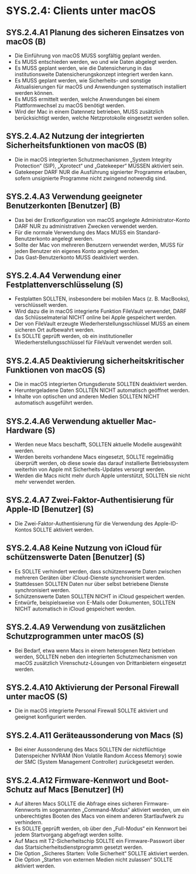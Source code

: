 # SYS.2.4: Clients unter macOS

## SYS.2.4.A1 Planung des sicheren Einsatzes von macOS (B)

- Die Einführung von macOS MUSS sorgfältig geplant werden.
- Es MUSS entschieden werden, wo und wie Daten abgelegt werden.
- Es MUSS geplant werden, wie die Datensicherung in das institutionsweite Datensicherungskonzept integriert werden kann.
- Es MUSS geplant werden, wie Sicherheits- und sonstige Aktualisierungen für macOS und Anwendungen systematisch installiert werden können.
- Es MUSS ermittelt werden, welche Anwendungen bei einem Plattformwechsel zu macOS benötigt werden.
- Wird der Mac in einem Datennetz betrieben, MUSS zusätzlich berücksichtigt werden, welche Netzprotokolle eingesetzt werden sollen.

## SYS.2.4.A2 Nutzung der integrierten Sicherheitsfunktionen von macOS (B)

- Die in macOS integrierten Schutzmechanismen „System Integrity Protection“ (SIP), „Xprotect“ und „Gatekeeper“ MÜSSEN aktiviert sein.
- Gatekeeper DARF NUR die Ausführung signierter Programme erlauben, sofern unsignierte Programme nicht zwingend notwendig sind.

## SYS.2.4.A3 Verwendung geeigneter Benutzerkonten [Benutzer] (B)

- Das bei der Erstkonfiguration von macOS angelegte Administrator-Konto DARF NUR zu administrativen Zwecken verwendet werden.
- Für die normale Verwendung des Macs MUSS ein Standard-Benutzerkonto angelegt werden.
- Sollte der Mac von mehreren Benutzern verwendet werden, MUSS für jeden Benutzer ein eigenes Konto angelegt werden.
- Das Gast-Benutzerkonto MUSS deaktiviert werden.

## SYS.2.4.A4 Verwendung einer Festplattenverschlüsselung (S)

- Festplatten SOLLTEN, insbesondere bei mobilen Macs (z. B. MacBooks), verschlüsselt werden.
- Wird dazu die in macOS integrierte Funktion FileVault verwendet, DARF das Schlüsselmaterial NICHT online bei Apple gespeichert werden.
- Der von FileVault erzeugte Wiederherstellungsschlüssel MUSS an einem sicheren Ort aufbewahrt werden.
- Es SOLLTE geprüft werden, ob ein institutioneller Wiederherstellungsschlüssel für FileVault verwendet werden soll.

## SYS.2.4.A5 Deaktivierung sicherheitskritischer Funktionen von macOS (S)

- Die in macOS integrierten Ortungsdienste SOLLTEN deaktiviert werden.
- Heruntergeladene Daten SOLLTEN NICHT automatisch geöffnet werden.
- Inhalte von optischen und anderen Medien SOLLTEN NICHT automatisch ausgeführt werden.

## SYS.2.4.A6 Verwendung aktueller Mac-Hardware (S)

- Werden neue Macs beschafft, SOLLTEN aktuelle Modelle ausgewählt werden.
- Werden bereits vorhandene Macs eingesetzt, SOLLTE regelmäßig überprüft werden, ob diese sowie das darauf installierte Betriebssystem weiterhin von Apple mit Sicherheits-Updates versorgt werden.
- Werden die Macs nicht mehr durch Apple unterstützt, SOLLTEN sie nicht mehr verwendet werden.

## SYS.2.4.A7 Zwei-Faktor-Authentisierung für Apple-ID [Benutzer] (S)

- Die Zwei-Faktor-Authentisierung für die Verwendung des Apple-ID-Kontos SOLLTE aktiviert werden.

## SYS.2.4.A8 Keine Nutzung von iCloud für schützenswerte Daten [Benutzer] (S)

- Es SOLLTE verhindert werden, dass schützenswerte Daten zwischen mehreren Geräten über iCloud-Dienste synchronisiert werden.
- Stattdessen SOLLTEN Daten nur über selbst betriebene Dienste synchronisiert werden.
- Schützenswerte Daten SOLLTEN NICHT in iCloud gespeichert werden.
- Entwürfe, beispielsweise von E-Mails oder Dokumenten, SOLLTEN NICHT automatisch in iCloud gespeichert werden.

## SYS.2.4.A9 Verwendung von zusätzlichen Schutzprogrammen unter macOS (S)

- Bei Bedarf, etwa wenn Macs in einem heterogenen Netz betrieben werden, SOLLTEN neben den integrierten Schutzmechanismen von macOS zusätzlich Virenschutz-Lösungen von Drittanbietern eingesetzt werden.

## SYS.2.4.A10 Aktivierung der Personal Firewall unter macOS (S)

- Die in macOS integrierte Personal Firewall SOLLTE aktiviert und geeignet konfiguriert werden.

## SYS.2.4.A11 Geräteaussonderung von Macs (S)

- Bei einer Aussonderung des Macs SOLLTEN der nichtflüchtige Datenspeicher NVRAM (Non Volatile Random Access Memory) sowie der SMC (System Management Controller) zurückgesetzt werden.

## SYS.2.4.A12 Firmware-Kennwort und Boot-Schutz auf Macs [Benutzer] (H)

- Auf älteren Macs SOLLTE die Abfrage eines sicheren Firmware-Kennworts im sogenannten „Command-Modus“ aktiviert werden, um ein unberechtigtes Booten des Macs von einem anderen Startlaufwerk zu verhindern.
- Es SOLLTE geprüft werden, ob über den „Full-Modus“ ein Kennwort bei jedem Startvorgang abgefragt werden sollte.
- Auf Macs mit T2-Sicherheitschip SOLLTE ein Firmware-Passwort über das Startsicherheitsdienstprogramm gesetzt werden.
- Die Option „Sicheres Starten: Volle Sicherheit“ SOLLTE aktiviert werden.
- Die Option „Starten von externen Medien nicht zulassen“ SOLLTE aktiviert werden.


